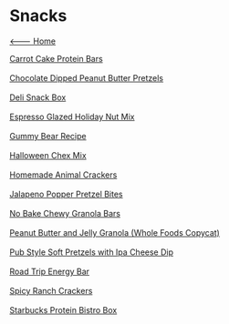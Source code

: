 # Snacks

[<--- Home](../about.md)

[Carrot Cake Protein Bars](./carrot-cake-protein-bars.md)<br><br>
[Chocolate Dipped Peanut Butter Pretzels](./chocolate-dipped-peanut-butter-pretzels.md)<br><br>
[Deli Snack Box](./deli-snack-box.md)<br><br>
[Espresso Glazed Holiday Nut Mix](./espresso-glazed-holiday-nut-mix.md)<br><br>
[Gummy Bear Recipe](./gummy-bear-recipe.md)<br><br>
[Halloween Chex Mix](./halloween-chex-mix.md)<br><br>
[Homemade Animal Crackers](./homemade-animal-crackers.md)<br><br>
[Jalapeno Popper Pretzel Bites](./jalapeno-popper-pretzel-bites.md)<br><br>
[No Bake Chewy Granola Bars](./no-bake-chewy-granola-bars.md)<br><br>
[Peanut Butter and Jelly Granola (Whole Foods Copycat)](./peanut-butter-and-jelly-granola-(whole-foods-copycat).md)<br><br>
[Pub Style Soft Pretzels with Ipa Cheese Dip](./pub-style-soft-pretzels-with-ipa-cheese-dip.md)<br><br>
[Road Trip Energy Bar](./road-trip-energy-bar.md)<br><br>
[Spicy Ranch Crackers](./spicy-ranch-crackers.md)<br><br>
[Starbucks Protein Bistro Box](./starbucks-protein-bistro-box.md)<br><br>
